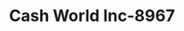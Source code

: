 ---
f_zip-code: 39564
f_state-code: MS
title: Cash World Inc-8967
f_phone: 228-875-3441
f_city-only: Ocean Springs
f_address: 6819 Washington Ave Ocean Springs
f_location-unique-id: '8967'
slug: cash-world-inc-8967
updated-on: '2024-05-30T13:46:58.046Z'
created-on: '2024-05-30T13:36:59.803Z'
published-on: '2024-05-30T13:54:32.469Z'
f_city-state: cms/city/ocean-springs-ms.md
f_company: cms/company/cash-world-inc.md
f_state: cms/state/mississippi.md
layout: '[payday-loan].html'
tags: payday-loan
---